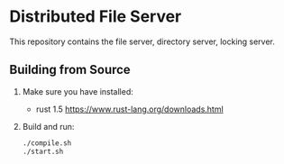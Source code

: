 # Distributed File Server

This repository contains the file server, directory server, locking server.

## Building from Source

1. Make sure you have installed:

    * rust 1.5 https://www.rust-lang.org/downloads.html

2. Build and run:

    ```sh
   ./compile.sh
   ./start.sh
   ```
